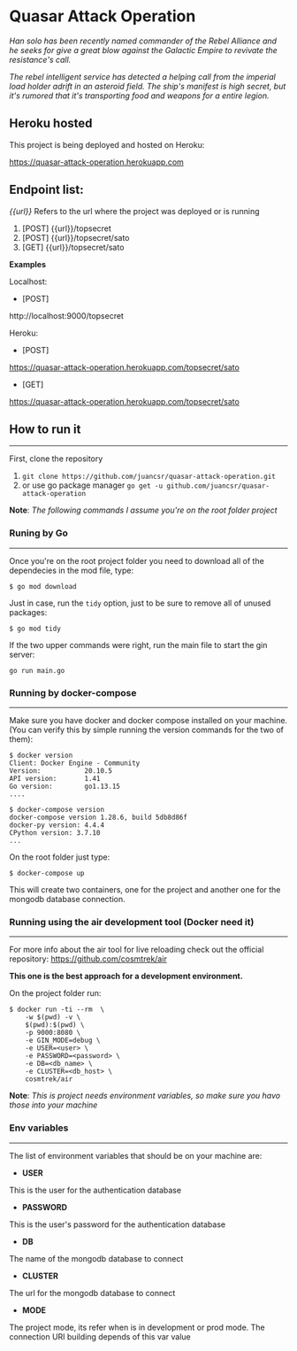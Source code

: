 # Quasar Attack Operation
*Han solo has been recently named commander of the Rebel Alliance and he seeks for give a great blow against the Galactic Empire to revivate the resistance's call.*

*The rebel intelligent service has detected a helping call from the imperial load holder adrift in an asteroid field. The ship's manifest is high secret, but it's rumored that it's transporting food and weapons for a entire legion.*

## Heroku hosted

This project is being deployed and hosted on Heroku:

https://quasar-attack-operation.herokuapp.com

## Endpoint list:
_{{url}}_ Refers to the url where the project was deployed or is running

1. [POST] {{url}}/topsecret
2. [POST] {{url}}/topsecret/sato
3. [GET] {{url}}/topsecret/sato

**Examples**

Localhost:
- [POST]

http://localhost:9000/topsecret

Heroku: 
- [POST] 

https://quasar-attack-operation.herokuapp.com/topsecret/sato

- [GET] 

https://quasar-attack-operation.herokuapp.com/topsecret/sato

## How to run it
___
First, clone the repository
1. `git clone https://github.com/juancsr/quasar-attack-operation.git`
2. or use go package manager `go get -u github.com/juancsr/quasar-attack-operation`

**Note**: *The following commands I assume you're on the root folder project*

### Runing by Go
___
Once you're on the root project folder you need to download all of the dependecies in the mod file, type:

`$ go mod download`

Just in case, run the `tidy` option, just to be sure to remove all of unused packages:

`$ go mod tidy`

If the two upper commands were right, run the main file to start the gin server:

`go run main.go`

### Running by docker-compose
___
Make sure you have docker and docker compose installed on your machine.
 (You can verify this by simple running the version commands for the two of them):

 ```
 $ docker version
 Client: Docker Engine - Community
 Version:           20.10.5
 API version:       1.41
 Go version:        go1.13.15
 ....

 $ docker-compose version
 docker-compose version 1.28.6, build 5db8d86f
docker-py version: 4.4.4
CPython version: 3.7.10
...
 ```

On the root folder just type: 

`$ docker-compose up`

This will create two containers, one for the project and another one for the mongodb database connection.

### Running using the air development tool (Docker need it)
___
For more info about the air tool for live reloading check out the official repository: https://github.com/cosmtrek/air

**This one is the best approach for a development environment.**

On the project folder run: 

```
$ docker run -ti --rm  \
    -w $(pwd) -v \
    $(pwd):$(pwd) \
    -p 9000:8080 \
    -e GIN_MODE=debug \
    -e USER=<user> \
    -e PASSWORD=<password> \
    -e DB=<db_name> \
    -e CLUSTER=<db_host> \
    cosmtrek/air
```

**Note**: _This is project needs environment variables, so make sure you havo those into your machine_


### Env variables
___
The list of environment variables that should be on your machine are:

- **USER**

This is the user for the authentication database 

- **PASSWORD**

This is the user's password for the authentication database 

- **DB**

The name of the mongodb database to connect

- **CLUSTER**

The url for the mongodb database to connect

- **MODE**

The project mode, its refer when is in development or prod mode. The connection URI building depends of this var value
